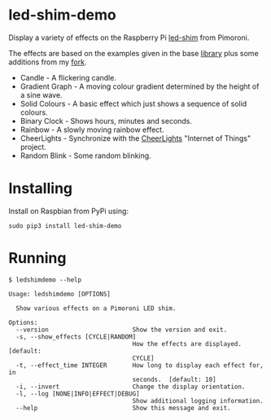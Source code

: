 # led-shim-demo
Display a variety of effects on the Raspberry Pi [led-shim](https://shop.pimoroni.com/products/led-shim) from Pimoroni.

The effects are based on the examples given in the base [library](https://github.com/pimoroni/led-shim) plus some 
additions from my [fork](https://github.com/RatJuggler/led-shim/tree/more-examples).

- Candle - A flickering candle.
- Gradient Graph - A moving colour gradient determined by the height of a sine wave.
- Solid Colours - A basic effect which just shows a sequence of solid colours.
- Binary Clock - Shows hours, minutes and seconds.
- Rainbow - A slowly moving rainbow effect.
- CheerLights - Synchronize with the [CheerLights](https://cheerlights.com) "Internet of Things" project.
- Random Blink - Some random blinking.

# Installing

Install on Raspbian from PyPi using:

```
sudo pip3 install led-shim-demo
```

# Running

```
$ ledshimdemo --help

Usage: ledshimdemo [OPTIONS]

  Show various effects on a Pimoroni LED shim.

Options:
  --version                       Show the version and exit.
  -s, --show_effects [CYCLE|RANDOM]
                                  How the effects are displayed.  [default:
                                  CYCLE]
  -t, --effect_time INTEGER       How long to display each effect for, in
                                  seconds.  [default: 10]
  -i, --invert                    Change the display orientation.
  -l, --log [NONE|INFO|EFFECT|DEBUG]
                                  Show additional logging information.
  --help                          Show this message and exit.
```
